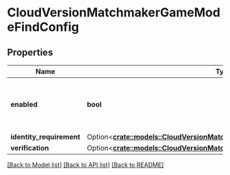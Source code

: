 # CloudVersionMatchmakerGameModeFindConfig

## Properties

Name | Type | Description | Notes
------------ | ------------- | ------------- | -------------
**enabled** | **bool** | Sets whether or not the /find endpoint is enabled. | 
**identity_requirement** | Option<[**crate::models::CloudVersionMatchmakerGameModeIdentityRequirement**](CloudVersionMatchmakerGameModeIdentityRequirement.md)> |  | [optional]
**verification** | Option<[**crate::models::CloudVersionMatchmakerGameModeVerificationConfig**](CloudVersionMatchmakerGameModeVerificationConfig.md)> |  | [optional]

[[Back to Model list]](../README.md#documentation-for-models) [[Back to API list]](../README.md#documentation-for-api-endpoints) [[Back to README]](../README.md)


